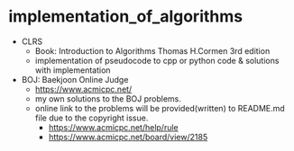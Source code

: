 # implementation_of_algorithms

- CLRS
  - Book: Introduction to Algorithms Thomas H.Cormen 3rd edition
  - implementation of pseudocode to cpp or python code & solutions with implementation
- BOJ: Baekjoon Online Judge
  - https://www.acmicpc.net/
  - my own solutions to the BOJ problems.
  - online link to the problems will be provided(written) to README.md file due to the copyright issue.
    - https://www.acmicpc.net/help/rule
    - https://www.acmicpc.net/board/view/2185